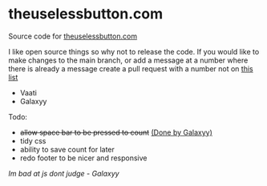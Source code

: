 # theuselessbutton.com
Source code for  [theuselessbutton.com](https://theuselessbutton.com
) 

I like open source things so why not to release the code.
If you would like to make changes to the main branch, or add a message at a number where there is already a message create a pull request with a number not on [this list](https://github.com/VaatiTheMinish/theuselessbutton.com/blob/main/Numbers.txt)

- Vaati
- Galaxyy


Todo:
- ~~allow space bar to be pressed to count~~ [(Done by Galaxyy)](https://github.com/VaatiTheMinish/theuselessbutton.com/commit/cff76acfa575c7ea2e3e42250de845248c0eea31)
- tidy css
- ability to save count for later
- redo footer to be nicer and responsive



*Im bad at js dont judge - Galaxyy*

